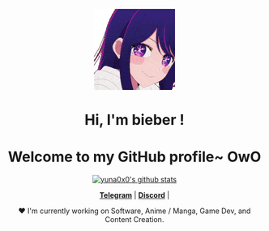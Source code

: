 <p align="center">
  <a><img src="aiteehee-ai-hoshino.gif" alt="Banner"></a>
</p>

<h1 align="center">Hi, I'm bieber </a>!</h1>
<h1 align="center">Welcome to my GitHub profile~ OwO</h1>

<p align="center">
  <a href="https://github.com/yuna0x0"><img src="https://github-readme-stats.vercel.app/api?username=yuna0x0&hide_border=true&show_icons=true" alt="yuna0x0's github stats"></a>
</p>

<p align="center">
  <strong><a href="https://t.me/zhayleubay">Telegram</a></strong> |
  <strong><a href="https://discordapp.com/users/308799588825825293/">Discord</a></strong> |
</p>

<p align="center">❤ I'm currently working on Software, Anime / Manga, Game Dev, and Content Creation.</p>





















  



